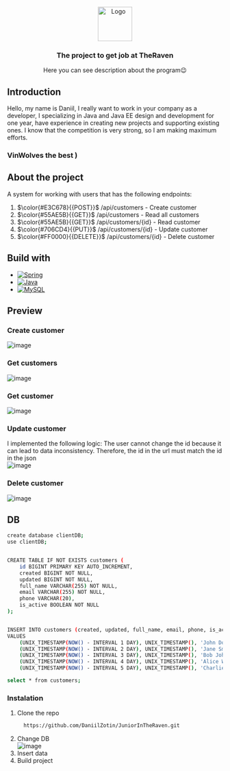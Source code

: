 
<br />
<div align="center">
  <a href="https://github.com/othneildrew/Best-README-Template">
    <img src="images/triangular.png" alt="Logo" width="80" height="80">
  </a>

  <h3 align="center" >The project to get job at TheRaven</h3>

  <p align="center">
    Here you can see description about the program😉
    <br />
    
  </p>
</div>









## Introduction 
Hello, my name is Daniil, I really want to work in your company as a developer, I specializing in Java and Java EE design 
and development for one year, have experience in 
creating new projects and supporting existing ones. I know that the competition is very strong, so I am making maximum efforts.

### VinWolves the best )


## About the project 

A system for working with users that has the following endpoints:
1. $\color{#E3C678}{{POST}}$  /api/customers - Create customer
2. $\color{#55AE5B}{{GET}}$ /api/customers - Read all customers
3. $\color{#55AE5B}{{GET}}$ /api/customers/{id} - Read customer
4. $\color{#706CD4}{{PUT}}$ /api/customers/{id} - Update customer
5. $\color{#FF0000}{{DELETE}}$ /api/customers/{id} - Delete customer



## Build with
* [![Spring][Spring]][Spring-url]
* [![Java][Java]][Java-url]
* [![MySQL][MySQL]][MySQL-url]


## Preview
### Create customer  
![image](https://github.com/DaniilZotin/JuniorInTheRaven/assets/85665335/e0a5b1d7-d516-4ffb-a208-6f02c1ea448e)
### Get customers
![image](https://github.com/DaniilZotin/JuniorInTheRaven/assets/85665335/cad6953c-946a-4113-9a4a-6498d0edbc20)

### Get customer 
![image](https://github.com/DaniilZotin/JuniorInTheRaven/assets/85665335/e9608476-2e7f-44d4-846f-1b330272e099)

### Update customer
I implemented the following logic: The user cannot change the id because it can lead to data inconsistency. 
Therefore, the id in the url must match the id in the json          
![image](https://github.com/DaniilZotin/JuniorInTheRaven/assets/85665335/22dc1ef4-7432-4188-916f-ab29a27a0087)

### Delete customer
![image](https://github.com/DaniilZotin/JuniorInTheRaven/assets/85665335/a6d46be3-405e-4a5b-b502-d83032e69912)


## DB
```sh
create database clientDB;
use clientDB;


CREATE TABLE IF NOT EXISTS customers (
    id BIGINT PRIMARY KEY AUTO_INCREMENT,
    created BIGINT NOT NULL,
    updated BIGINT NOT NULL,
    full_name VARCHAR(255) NOT NULL,
    email VARCHAR(255) NOT NULL,
    phone VARCHAR(20),
    is_active BOOLEAN NOT NULL
);


INSERT INTO customers (created, updated, full_name, email, phone, is_active)
VALUES
    (UNIX_TIMESTAMP(NOW() - INTERVAL 1 DAY), UNIX_TIMESTAMP(), 'John Doe', 'john.doe@example.com', '+380501234567', true),
    (UNIX_TIMESTAMP(NOW() - INTERVAL 2 DAY), UNIX_TIMESTAMP(), 'Jane Smith', 'jane.smith@example.com', '+380961638509', true),
    (UNIX_TIMESTAMP(NOW() - INTERVAL 3 DAY), UNIX_TIMESTAMP(), 'Bob Johnson', 'bob.johnson@example.com', '+380992094351', false),
    (UNIX_TIMESTAMP(NOW() - INTERVAL 4 DAY), UNIX_TIMESTAMP(), 'Alice Williams', 'alice.williams@example.com', '+380960039598', true),
    (UNIX_TIMESTAMP(NOW() - INTERVAL 5 DAY), UNIX_TIMESTAMP(), 'Charlie Brown', 'charlie.brown@example.com', '+380988230569', true);

select * from customers;
```




### Instalation 
1. Clone the repo
   ```sh
     https://github.com/DaniilZotin/JuniorInTheRaven.git
   ```
2. Change DB      
   ![image](https://github.com/DaniilZotin/JuniorInTheRaven/assets/85665335/10b0b078-1762-4bbd-bda0-b58e67dced90)
3. Insert data 
8. Build project
   








[Spring]: https://img.shields.io/badge/Spring-6DB33F?style=for-the-badge&logo=spring&logoColor=white
[Spring-url]: https://spring.io/projects/spring-framework

[MySQL]: https://img.shields.io/badge/MySQL-4479A1?style=for-the-badge&logo=mysql&logoColor=white
[MySQL-url]: https://spring.io/projects/spring-framework

[Java]: https://img.shields.io/badge/Java-E02027?style=for-the-badge&logo=jameson&logoColor=white
[Java-url]: https://spring.io/projects/spring-framework

